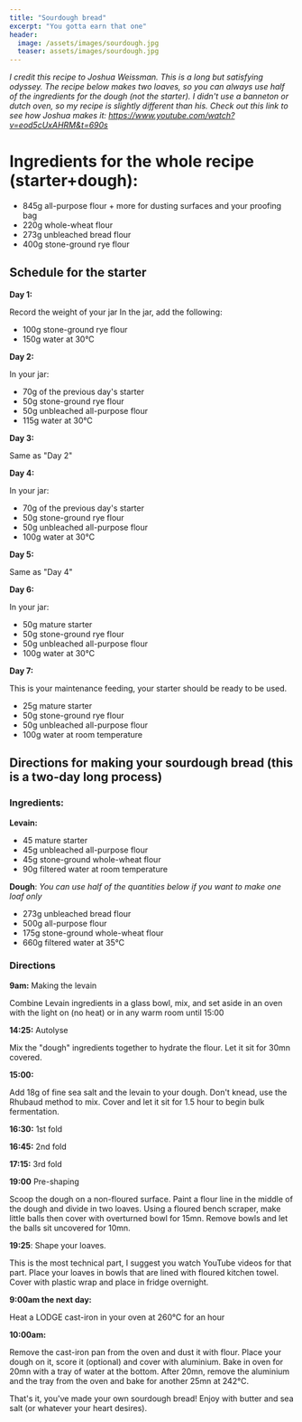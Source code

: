 ```yaml
---
title: "Sourdough bread"
excerpt: "You gotta earn that one"
header:
  image: /assets/images/sourdough.jpg
  teaser: assets/images/sourdough.jpg
---
```

*I credit this recipe to Joshua Weissman. This is a long but satisfying odyssey.
The recipe below makes two loaves, so you can always use half of the ingredients for the dough (not the starter).
I didn't use a banneton or dutch oven, so my recipe is slightly different than his.
Check out this link to see how Joshua makes it: <https://www.youtube.com/watch?v=eod5cUxAHRM&t=690s>*

# Ingredients for the whole recipe (starter+dough): 

* 845g all-purpose flour + more for dusting surfaces and your proofing bag
* 220g whole-wheat flour
* 273g unbleached bread flour
* 400g stone-ground rye flour

## Schedule for the starter

**Day 1:** 

Record the weight of your jar
In the jar, add the following: 
* 100g stone-ground rye flour
* 150g water at 30°C

**Day 2:** 

In your jar: 
* 70g of the previous day's starter
* 50g stone-ground rye flour
* 50g unbleached all-purpose flour
* 115g water at 30°C

**Day 3:**

Same as "Day 2"

**Day 4:** 

In your jar: 
* 70g of the previous day's starter
* 50g stone-ground rye flour
* 50g unbleached all-purpose flour
* 100g water at 30°C

**Day 5:** 

Same as "Day 4"

**Day 6:**

In your jar:
* 50g mature starter
* 50g stone-ground rye flour
* 50g unbleached all-purpose flour
* 100g water at 30°C

**Day 7:**

This is your maintenance feeding, your starter should be ready to be used.
* 25g mature starter
* 50g stone-ground rye flour
* 50g unbleached all-purpose flour
* 100g water at room temperature


## Directions for making your sourdough bread (this is a two-day long process)

### Ingredients:

**Levain:**

* 45 mature starter
* 45g unbleached all-purpose flour
* 45g stone-ground whole-wheat flour
* 90g filtered water at room temperature

**Dough**:
*You can use half of the quantities below if you want to make one loaf only*

* 273g unbleached bread flour
* 500g all-purpose flour
* 175g stone-ground whole-wheat flour
* 660g filtered water at 35°C

### Directions

**9am:** Making the levain

Combine Levain ingredients in a glass bowl, mix, and set aside in an oven with the light on (no heat) or in any warm room until 15:00

**14:25:** Autolyse

Mix the "dough" ingredients together to hydrate the flour. Let it sit for 30mn covered.

**15:00:** 

Add 18g of fine sea salt and the levain to your dough. Don't knead, use the Rhubaud method to mix.
Cover and let it sit for 1.5 hour to begin bulk fermentation. 

**16:30:** 1st fold

**16:45:** 2nd fold 

**17:15:** 3rd fold

**19:00** Pre-shaping 

Scoop the dough on a non-floured surface. Paint a flour line in the middle of the dough and divide in two loaves. Using a floured bench scraper, make little balls then cover with overturned bowl for 15mn. Remove bowls and let the balls sit uncovered for 10mn.

**19:25**: Shape your loaves. 

This is the most technical part, I suggest you watch YouTube videos for that part. 
Place your loaves in bowls that are lined with floured kitchen towel. Cover with plastic wrap and place in fridge overnight. 

**9:00am the next day:**

Heat a LODGE cast-iron in your oven at 260°C for an hour

**10:00am:**

Remove the cast-iron pan from the oven and dust it with flour. Place your dough on it, score it (optional) and cover with aluminium. Bake in oven for 20mn with a tray of water at the bottom. After 20mn, remove the aluminium and the tray from the oven and bake for another 25mn at 242°C. 

That's it, you've made your own sourdough bread! Enjoy with butter and sea salt (or whatever your heart desires).
